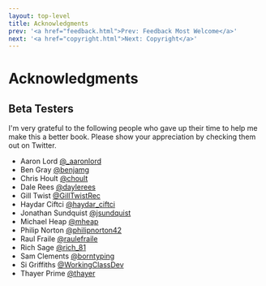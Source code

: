 ```yaml
---
layout: top-level
title: Acknowledgments
prev: '<a href="feedback.html">Prev: Feedback Most Welcome</a>'
next: '<a href="copyright.html">Next: Copyright</a>'
---
```


# Acknowledgments

## Beta Testers

I'm very grateful to the following people who gave up their time to help me make this a better book.  Please show your appreciation by checking them out on Twitter.

* Aaron Lord [@_aaronlord](https://twitter.com/_aaronlord)
* Ben Gray [@benjamg](https://twitter.com/benjamg)
* Chris Hoult [@choult](https://twitter.com/choult)
* Dale Rees [@daylerees](https://twitter.com/daylerees)
* Gill Twist [@GillTwistRec](https://twitter.com/GillTwistRec)
* Haydar Ciftci [@haydar_ciftci](https://twitter.com/haydar_ciftci)
* Jonathan Sundquist [@jsundquist](https://twitter.com/jsundquist)
* Michael Heap [@mheap](https://twitter.com/mheap)
* Philip Norton [@philipnorton42](https://twitter.com/philipnorton42)
* Raul Fraile [@raulefraile](https://twitter.com/raulefraile)
* Rich Sage [@rich_81](https://twitter.com/rich_81)
* Sam Clements [@borntyping](https://twitter.com/borntyping)
* Si Griffiths [@WorkingClassDev](https://twitter.com/WorkingClassDev)
* Thayer Prime [@thayer](https://twitter.com/thayer)
